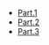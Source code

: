 <!-- docs/_sidebar.md -->

- [Part.1](_notes/leetcode/1/)
- [Part.2](_notes/leetcode/2/)
- [Part.3](_notes/leetcode/3/)